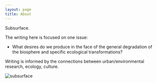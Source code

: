 ```yaml
---
layout: page
title: About
---
```


Subsurface.

The writing here is focused on one issue:
- What desires do we produce  in the face of the general degradation of the biosphere and specific ecological transformations?

Writing is informed by the connections between urban/environmental research, ecology, culture.

![subsurface](https://0subsurface0.github.io/assets/images/massbalance.gif "massbalance")
